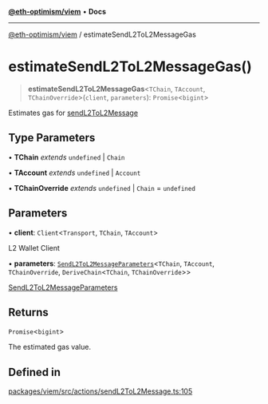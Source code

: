 [**@eth-optimism/viem**](../README.md) • **Docs**

***

[@eth-optimism/viem](../README.md) / estimateSendL2ToL2MessageGas

# estimateSendL2ToL2MessageGas()

> **estimateSendL2ToL2MessageGas**\<`TChain`, `TAccount`, `TChainOverride`\>(`client`, `parameters`): `Promise`\<`bigint`\>

Estimates gas for [sendL2ToL2Message](sendL2ToL2Message.md)

## Type Parameters

• **TChain** *extends* `undefined` \| `Chain`

• **TAccount** *extends* `undefined` \| `Account`

• **TChainOverride** *extends* `undefined` \| `Chain` = `undefined`

## Parameters

• **client**: `Client`\<`Transport`, `TChain`, `TAccount`\>

L2 Wallet Client

• **parameters**: [`SendL2ToL2MessageParameters`](../type-aliases/SendL2ToL2MessageParameters.md)\<`TChain`, `TAccount`, `TChainOverride`, `DeriveChain`\<`TChain`, `TChainOverride`\>\>

[SendL2ToL2MessageParameters](../type-aliases/SendL2ToL2MessageParameters.md)

## Returns

`Promise`\<`bigint`\>

The estimated gas value.

## Defined in

[packages/viem/src/actions/sendL2ToL2Message.ts:105](https://github.com/ethereum-optimism/ecosystem/blob/2fda6aba11612b1bd271ada62170b607e878a916/packages/viem/src/actions/sendL2ToL2Message.ts#L105)
